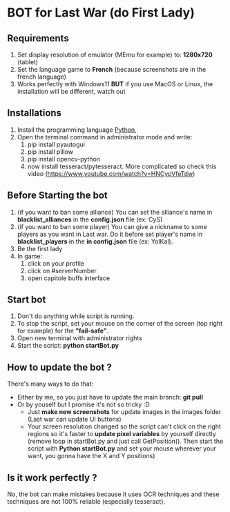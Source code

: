 # BOT for Last War (do First Lady)

## Requirements

1. Set display resolution of emulator (MEmu for example) to: **1280x720** (tablet)
2. Set the language game to **French** (because screenshots are in the french language)
3. Works perfectly with Windows11 **BUT** if you use MacOS or Linux, the installation will be different, watch out

## Installations

1. Install the programming language [Python](https://www.python.org/downloads/),
2. Open the terminal command in administrator mode and write:
   1. pip install pyautogui
   2. pip install pillow
   3. pip install opencv-python
   4. now install tesseract/pytesseract. More complicated so check this video (https://www.youtube.com/watch?v=HNCypVfeTdw)

## Before Starting the bot

1. (if you want to ban some alliance) You can set the alliance's name in **blacklist_alliances** in the **config.json** file (ex: CyS)
2. (if you want to ban some player) You can give a nickname to some players as you want in Last war. Do it before set player's name in **blacklist_players** in the **in config.json** file (ex: YolKal).
3. Be the first lady
4. In game:
   1. click on your profile
   2. click on #serverNumber
   3. open capitole buffs interface

## Start bot

1. Don't do anything while script is running.
2. To stop the script, set your mouse on the corner of the screen (top right for example) for the **"fail-safe"**.
3. Open new terminal with administrator rights
4. Start the script: **python startBot.py**

## How to update the bot ?

There's many ways to do that:

- Either by me, so you just have to update the main branch: **git pull**
- Or by youself but I promise it's not so tricky :D
  - Just **make new screenshots** for update images in the images folder (Last war can update UI buttons)
  - Your screen resolution changed so the script can't click on the right regions so it's faster to **update pixel variables** by yourself directly (remove loop in startBot.py and just call GetPosition(). Then start the script with **Python startBot.py** and set your mouse wherever your want, you gonna have the X and Y positions)

## Is it work perfectly ?

No, the bot can make mistakes because it uses OCR techniques and these techniques are not 100% reliable (especially tesseract).
